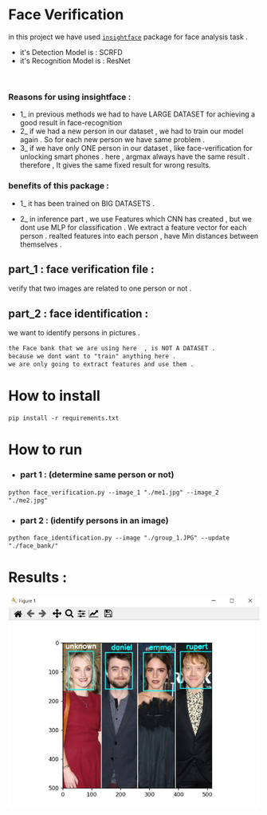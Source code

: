 # Face Verification

in this project we have used [`insightface`](https://github.com/deepinsight/insightface) package for face analysis task .

+ it's Detection Model is :  SCRFD 
+ it's Recognition Model is :  ResNet
<br/>

###  Reasons for using insightface :
+ 1_ in previous methods we had to have LARGE DATASET for achieving a good result in face-recognition
+ 2_ if we had a new person in our dataset , we had to train our model again . So for each new person we have same problem .
+ 3_ if we have only ONE person in our dataset , like face-verification for unlocking smart phones . here , argmax always have the same result . therefore , It gives the same fixed result for wrong results.

### benefits of this package :
+ 1_ it has been trained on BIG DATASETS .

+ 2_ in inference part , we use Features which CNN has created , but we dont use MLP for classification .
We extract a feature vector for each person . 
realted features into each person , have Min distances between themselves . 


## part_1 : face verification file : 
verify that two images are related to one person or not . 

## part_2 : face identification :
we want to identify persons in pictures .

```
the Face bank that we are using here  , is NOT A DATASET . 
because we dont want to "train" anything here . 
we are only going to extract features and use them . 
```





# How to install

``` 
pip install -r requirements.txt 
```


# How to run 
+ ### part 1 : (determine same person or not)
```
python face_verification.py --image_1 "./me1.jpg" --image_2 "./me2.jpg"
```
+ ### part 2 : (identify persons in an image)

````
python face_identification.py --image "./group_1.JPG" --update "./face_bank/"
````
# Results :

![output](assets/result_part2.JPG)
